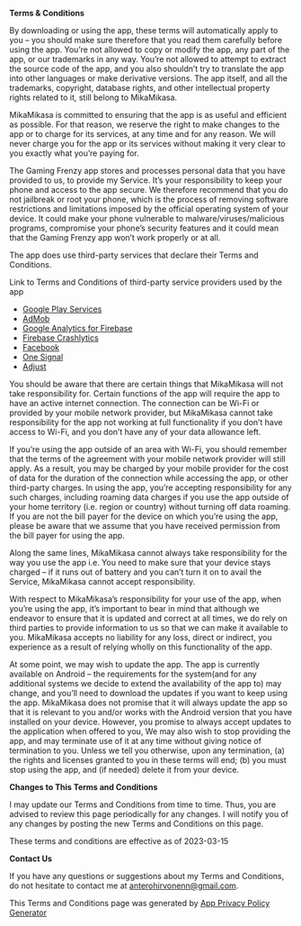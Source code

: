 **Terms & Conditions**

By downloading or using the app, these terms will automatically apply to you – you should make sure therefore that you read them carefully before using the app. You’re not allowed to copy or modify the app, any part of the app, or our trademarks in any way. You’re not allowed to attempt to extract the source code of the app, and you also shouldn’t try to translate the app into other languages or make derivative versions. The app itself, and all the trademarks, copyright, database rights, and other intellectual property rights related to it, still belong to MikaMikasa.

MikaMikasa is committed to ensuring that the app is as useful and efficient as possible. For that reason, we reserve the right to make changes to the app or to charge for its services, at any time and for any reason. We will never charge you for the app or its services without making it very clear to you exactly what you’re paying for.

The Gaming Frenzy app stores and processes personal data that you have provided to us, to provide my Service. It’s your responsibility to keep your phone and access to the app secure. We therefore recommend that you do not jailbreak or root your phone, which is the process of removing software restrictions and limitations imposed by the official operating system of your device. It could make your phone vulnerable to malware/viruses/malicious programs, compromise your phone’s security features and it could mean that the Gaming Frenzy app won’t work properly or at all.

The app does use third-party services that declare their Terms and Conditions.

Link to Terms and Conditions of third-party service providers used by the app

*   [Google Play Services](https://policies.google.com/terms)
*   [AdMob](https://developers.google.com/admob/terms)
*   [Google Analytics for Firebase](https://firebase.google.com/terms/analytics)
*   [Firebase Crashlytics](https://firebase.google.com/terms/crashlytics)
*   [Facebook](https://www.facebook.com/legal/terms/plain_text_terms)
*   [One Signal](https://onesignal.com/tos)
*   [Adjust](https://www.adjust.com/terms/general-terms-and-conditions)

You should be aware that there are certain things that MikaMikasa will not take responsibility for. Certain functions of the app will require the app to have an active internet connection. The connection can be Wi-Fi or provided by your mobile network provider, but MikaMikasa cannot take responsibility for the app not working at full functionality if you don’t have access to Wi-Fi, and you don’t have any of your data allowance left.

If you’re using the app outside of an area with Wi-Fi, you should remember that the terms of the agreement with your mobile network provider will still apply. As a result, you may be charged by your mobile provider for the cost of data for the duration of the connection while accessing the app, or other third-party charges. In using the app, you’re accepting responsibility for any such charges, including roaming data charges if you use the app outside of your home territory (i.e. region or country) without turning off data roaming. If you are not the bill payer for the device on which you’re using the app, please be aware that we assume that you have received permission from the bill payer for using the app.

Along the same lines, MikaMikasa cannot always take responsibility for the way you use the app i.e. You need to make sure that your device stays charged – if it runs out of battery and you can’t turn it on to avail the Service, MikaMikasa cannot accept responsibility.

With respect to MikaMikasa’s responsibility for your use of the app, when you’re using the app, it’s important to bear in mind that although we endeavor to ensure that it is updated and correct at all times, we do rely on third parties to provide information to us so that we can make it available to you. MikaMikasa accepts no liability for any loss, direct or indirect, you experience as a result of relying wholly on this functionality of the app.

At some point, we may wish to update the app. The app is currently available on Android – the requirements for the system(and for any additional systems we decide to extend the availability of the app to) may change, and you’ll need to download the updates if you want to keep using the app. MikaMikasa does not promise that it will always update the app so that it is relevant to you and/or works with the Android version that you have installed on your device. However, you promise to always accept updates to the application when offered to you, We may also wish to stop providing the app, and may terminate use of it at any time without giving notice of termination to you. Unless we tell you otherwise, upon any termination, (a) the rights and licenses granted to you in these terms will end; (b) you must stop using the app, and (if needed) delete it from your device.

**Changes to This Terms and Conditions**

I may update our Terms and Conditions from time to time. Thus, you are advised to review this page periodically for any changes. I will notify you of any changes by posting the new Terms and Conditions on this page.

These terms and conditions are effective as of 2023-03-15

**Contact Us**

If you have any questions or suggestions about my Terms and Conditions, do not hesitate to contact me at anterohirvonenn@gmail.com.

This Terms and Conditions page was generated by [App Privacy Policy Generator](https://app-privacy-policy-generator.nisrulz.com/)
